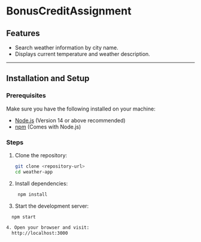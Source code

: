 # BonusCreditAssignment

## Features
- Search weather information by city name.
- Displays current temperature and weather description.

---

## Installation and Setup

### Prerequisites
Make sure you have the following installed on your machine:
- [Node.js](https://nodejs.org/) (Version 14 or above recommended)
- [npm](https://www.npmjs.com/) (Comes with Node.js)

### Steps
1. Clone the repository:
   ```bash
   git clone <repository-url>
   cd weather-app
2. Install dependencies:
   ```bash
    npm install
3. Start the development server:
  ```bash
    npm start

4. Open your browser and visit:
    http://localhost:3000

